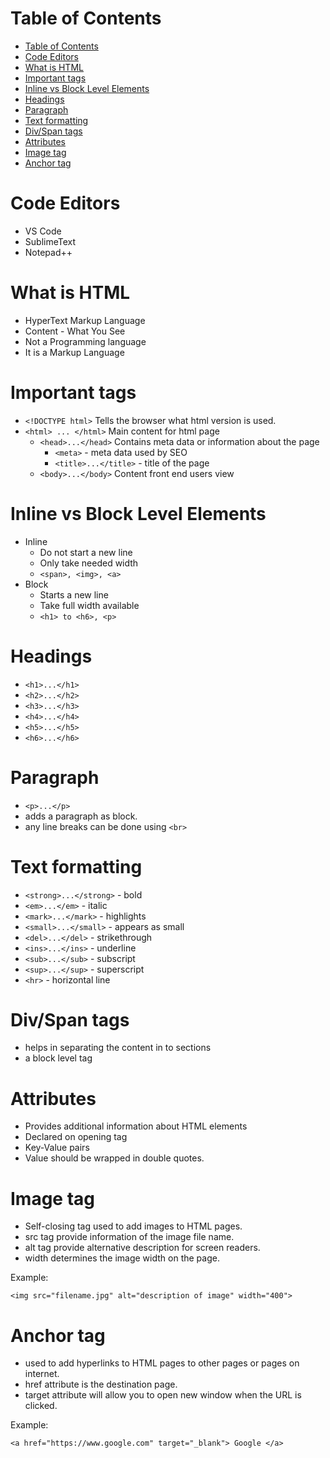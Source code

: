 # Table of Contents
- [Table of Contents](#table-of-contents)
- [Code Editors](#code-editors)
- [What is HTML](#what-is-html)
- [Important tags](#important-tags)
- [Inline vs Block Level Elements](#inline-vs-block-level-elements)
- [Headings](#headings)
- [Paragraph](#paragraph)
- [Text formatting](#text-formatting)
- [Div/Span tags](#divspan-tags)
- [Attributes](#attributes)
- [Image tag](#image-tag)
- [Anchor tag](#anchor-tag)
  
# Code Editors
* VS Code
* SublimeText
* Notepad++

# What is HTML
* HyperText Markup Language
* Content - What You See
* Not a Programming language
* It is a Markup Language

# Important tags
* ```<!DOCTYPE html>```
  Tells the browser what html version is used.
* ```<html> ... </html>```
  Main content for html page
  * ```<head>...</head>```
    Contains meta data or information about the page
    * ```<meta>``` - meta data used by SEO
    * ```<title>...</title>``` - title of the page
  * ```<body>...</body>```
    Content front end users view

# Inline vs Block Level Elements

* Inline 
  * Do not start a new line
  * Only take needed width
  * ```<span>, <img>, <a>```
* Block 
  * Starts a new line
  * Take full width available
  * ```<h1> to <h6>, <p>```

# Headings

* ```<h1>...</h1>```
* ```<h2>...</h2>```
* ```<h3>...</h3>```
* ```<h4>...</h4>```
* ```<h5>...</h5>```
* ```<h6>...</h6>```
  
# Paragraph

* ```<p>...</p>```
* adds a paragraph as block.
* any line breaks can be done using ```<br>```

# Text formatting

* ```<strong>...</strong>``` - bold
* ```<em>...</em>``` - italic
* ```<mark>...</mark>``` - highlights
* ```<small>...</small>``` - appears as small
* ```<del>...</del>``` - strikethrough
* ```<ins>...</ins>``` - underline
* ```<sub>...</sub>``` - subscript
* ```<sup>...</sup>``` - superscript
* ```<hr>``` - horizontal line

# Div/Span tags

* helps in separating the content in to sections
* a block level tag

# Attributes

* Provides additional information about HTML elements
* Declared on opening tag
* Key-Value pairs
* Value should be wrapped in double quotes.

# Image tag

* Self-closing tag used to add images to HTML pages.
* src tag provide information of the image file name.
* alt tag provide alternative description for screen readers.
* width determines the image width on the page.

Example:

```<img src="filename.jpg" alt="description of image" width="400">```

# Anchor tag

* used to add hyperlinks to HTML pages to other pages or pages on internet.
* href attribute is the destination page.
* target attribute will allow you to open new window when the URL is clicked.

Example:

```<a href="https://www.google.com" target="_blank"> Google </a>```
